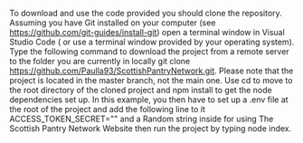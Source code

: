 To download and use the code provided you should clone the repository.  Assuming you have Git installed on your computer (see https://github.com/git-guides/install-git) open a terminal window in Visual Studio Code ( or use a terminal window provided by your operating system). Type the following command to download the project from a remote server to the folder you are currently in locally git clone https://github.com/Paulla93/ScottishPantryNetwork.git. Please note that the project is located in the master branch, not the main one. Use cd to move to the root directory of the cloned project and npm install to get the node dependencies set up. In this example, you then have to set up a .env file at the root of the project and add the following line to it ACCESS_TOKEN_SECRET="" and a Random string inside for using The Scottish Pantry Network Website then run the project by typing node index.
